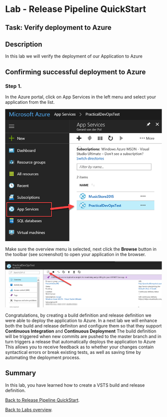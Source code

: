 ﻿Lab - Release Pipeline QuickStart
====================================================================================

## Task: Verify deployment to Azure

## Description
In this lab we will verify the deployment of our Application to Azure

## Confirming successful deployment to Azure

### Step 1.

In the Azure portal, click on App Services in the left menu and select your application from the list.

![](<media/ListAppServiceInAzurePortal.png>)

Make sure the overview menu is selected, next click the **Browse** button in the toolbar (see screenshot) to open your application in the browser. 

![](<media/OpenYourAppIntheBrowser.png>)


Congratulations, by creating a build definition and release definition we were able to deploy the application to Azure.
In a next lab we will enhance both the build and release definiton and configure them so that they support **Continuous Integration** and **Continuous Deployment**
The build definition will be triggered when new commits are pushed to the master branch and in turn triggers a release that automatically deploys the application to Azure
This allows you to receive feedback as to whether your changes contain syntactical errors or break existing tests, as well as saving time by automating the deployment process.

Summary
-------

In this lab, you have learned how to create a VSTS build and release definition.

[Back to Release Pipeline QuickStart](./LabDescription.md).

[Back to Labs overview](../../Readme.md).
